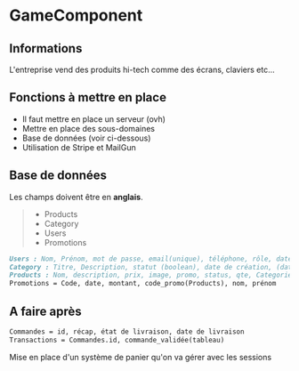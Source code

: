 # GameComponent

## Informations

L'entreprise vend des produits hi-tech comme des écrans, claviers etc...

## Fonctions à mettre en place

- Il faut mettre en place un serveur (ovh)
- Mettre en place des sous-domaines
- Base de données (voir ci-dessous)
- Utilisation de Stripe et MailGun

## Base de données

Les champs doivent être en **anglais**.

> - Products
> - Category
> - Users
> - Promotions

```markdown
Users : Nom, Prénom, mot de passe, email(unique), téléphone, rôle, date de création, (date de naissance)
Category : Titre, Description, statut (boolean), date de création, (date de modification), image(nom du fichier dans la BDD) - slug
Products : Nom, description, prix, image, promo, status, qte, Categories, slug, code_promo
Promotions = Code, date, montant, code_promo(Products), nom, prénom
```

## A faire après

```markdown
Commandes = id, récap, état de livraison, date de livraison
Transactions = Commandes.id, commande_validée(tableau)
```

Mise en place d'un système de panier qu'on va gérer avec les sessions
